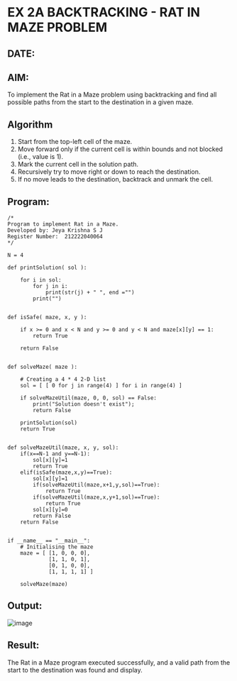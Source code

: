 # EX 2A BACKTRACKING - RAT IN MAZE PROBLEM
## DATE:
## AIM:
To implement the Rat in a Maze problem using backtracking and find all possible paths from the start to the destination in a given maze.
## Algorithm
1. Start from the top-left cell of the maze.
2. Move forward only if the current cell is within bounds and not blocked (i.e., value is 1).
3. Mark the current cell in the solution path.
4. Recursively try to move right or down to reach the destination.
5. If no move leads to the destination, backtrack and unmark the cell.
## Program:
```
/*
Program to implement Rat in a Maze.
Developed by: Jeya Krishna S J
Register Number:  212222040064
*/
```
```
N = 4
 
def printSolution( sol ):
     
    for i in sol:
        for j in i:
            print(str(j) + " ", end ="")
        print("")
 

def isSafe( maze, x, y ):
     
    if x >= 0 and x < N and y >= 0 and y < N and maze[x][y] == 1:
        return True
     
    return False
 

def solveMaze( maze ):
     
    # Creating a 4 * 4 2-D list
    sol = [ [ 0 for j in range(4) ] for i in range(4) ]
     
    if solveMazeUtil(maze, 0, 0, sol) == False:
        print("Solution doesn't exist");
        return False
     
    printSolution(sol)
    return True
     

def solveMazeUtil(maze, x, y, sol):
    if(x==N-1 and y==N-1):
        sol[x][y]=1
        return True
    elif(isSafe(maze,x,y)==True):
        sol[x][y]=1
        if(solveMazeUtil(maze,x+1,y,sol)==True):
            return True
        if(solveMazeUtil(maze,x,y+1,sol)==True):
            return True
        sol[x][y]=0
        return False
    return False


if __name__ == "__main__":
    # Initialising the maze
    maze = [ [1, 0, 0, 0],
             [1, 1, 0, 1],
             [0, 1, 0, 0],
             [1, 1, 1, 1] ]
              
    solveMaze(maze)
```
## Output:
![image](https://github.com/user-attachments/assets/a8f79b82-0470-4877-8556-e4f2962b5908)

## Result:
The Rat in a Maze program executed successfully, and a valid path from the start to the destination was found and display.
